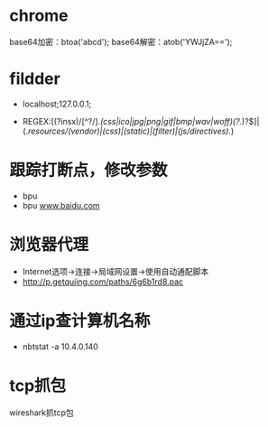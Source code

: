 # chrome
base64加密：btoa('abcd');
base64解密：atob('YWJjZA==');
# fildder
- localhost;127.0.0.1;

- REGEX:[(?insx)/[^\?/]*\.(css|ico|jpg|png|gif|bmp|wav|woff)(\?.*)?$]|(.*resources/(vendor)|(css)|(static)|(filter)|(js/directives).*)
# 跟踪打断点，修改参数
- bpu
- bpu www.baidu.com
# 浏览器代理
- Internet选项->连接->局域网设置->使用自动通配脚本
- http://p.getqujing.com/paths/6g6b1rd8.pac
# 通过ip查计算机名称
- nbtstat -a 10.4.0.140

# tcp抓包
wireshark抓tcp包